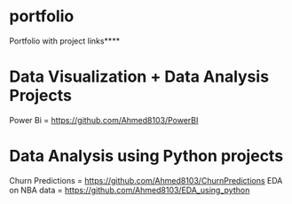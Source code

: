 # portfolio
Portfolio with project links****

# Data Visualization + Data Analysis Projects
Power Bi = https://github.com/Ahmed8103/PowerBI

# Data Analysis using Python projects
Churn Predictions = https://github.com/Ahmed8103/ChurnPredictions
EDA on NBA data = https://github.com/Ahmed8103/EDA_using_python
